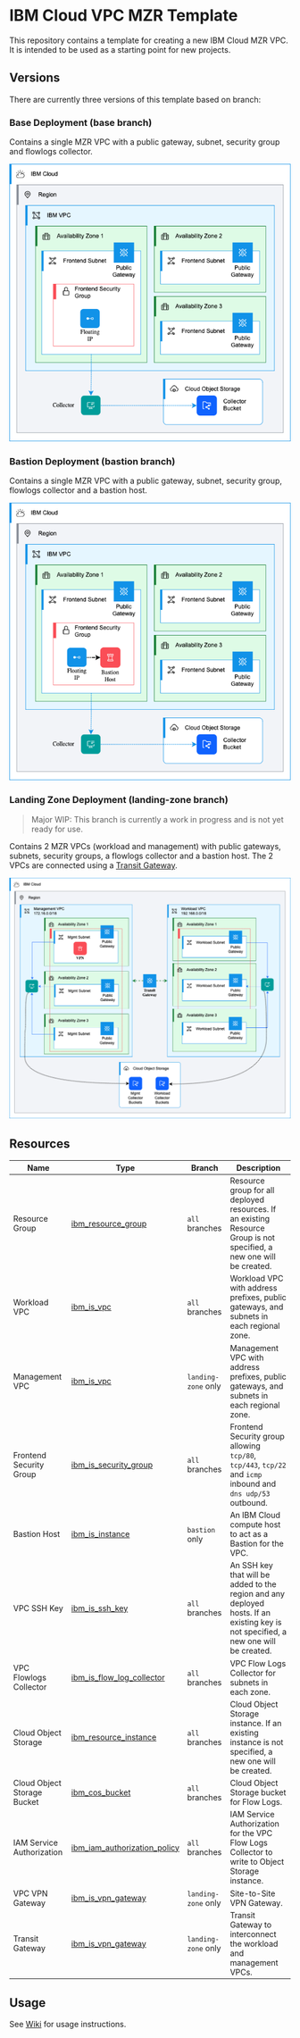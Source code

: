 # IBM Cloud VPC MZR Template

This repository contains a template for creating a new IBM Cloud MZR VPC. It is intended to be used as a starting point for new projects.

<!-- ![Diagram of deployment](./ibmcloud-mzr-template-base.png) -->

## Versions

There are currently three versions of this template based on branch:

### Base Deployment (base branch) 

Contains a single MZR VPC with a public gateway, subnet, security group and flowlogs collector.

![base](./ibmcloud-mzr-template-base.png)

### Bastion Deployment (bastion branch)

Contains a single MZR VPC with a public gateway, subnet, security group, flowlogs collector and a bastion host.

![bastion](./ibmcloud-mzr-template-bastion.png)

### Landing Zone Deployment (landing-zone branch)

> Major WIP: This branch is currently a work in progress and is not yet ready for use.

Contains 2 MZR VPCs (workload and management) with public gateways, subnets, security groups, a flowlogs collector and a bastion host. The 2 VPCs are connected using a [Transit Gateway](https://cloud.ibm.com/docs/transit-gateway?topic=transit-gateway-about).

![landing-zone](./ibmcloud-mzr-template-landing-zone.png)

## Resources

| Name | Type | Branch | Description |
|------|------|------|------|
| Resource Group | [ibm_resource_group](https://registry.terraform.io/providers/IBM-Cloud/ibm/latestdocs/resources/resource_group) | `all` branches | Resource group for all deployed resources. If an existing Resource Group is not specified, a new one will be created. |
| Workload VPC | [ibm_is_vpc](https://registry.terraform.io/providers/IBM-Cloud/ibm/latest/docs/resources/is_vpc) | `all` branches | Workload VPC with address prefixes, public gateways, and subnets in each regional zone. |
| Management VPC | [ibm_is_vpc](https://registry.terraform.io/providers/IBM-Cloud/ibm/latest/docs/resources/is_vpc) | `landing-zone` only | Management VPC with address prefixes, public gateways, and subnets in each regional zone. |
| Frontend Security Group | [ibm_is_security_group](https://registry.terraform.io/providers/IBM-Cloud/ibm/latest/docs/resources/is_security_group) | `all` branches | Frontend Security group allowing `tcp/80`, `tcp/443`, `tcp/22` and `icmp` inbound and `dns udp/53` outbound. |
| Bastion Host | [ibm_is_instance](https://registry.terraform.io/providers/IBM-Cloud/ibm/latest/docs/resources/is_instance) | `bastion` only | An IBM Cloud compute host to act as a Bastion for the VPC. |
| VPC SSH Key | [ibm_is_ssh_key](https://registry.terraform.io/providers/IBM-Cloud/ibm/latest/docs/resources/is_ssh_key) | `all` branches | An SSH key that will be added to the region and any deployed hosts. If an existing key is not specified, a new one will be created. |
| VPC Flowlogs Collector | [ibm_is_flow_log_collector](https://registry.terraform.io/providers/IBM-Cloud/ibm/latest/docs/resources/is_flow_log_collector) | `all` branches | VPC Flow Logs Collector for subnets in each zone. |
| Cloud Object Storage  | [ibm_resource_instance](https://registry.terraform.io/providers/IBM-Cloud/ibm/latest/docs/resources/resource_instance) | `all` branches | Cloud Object Storage instance. If an existing instance is not specified, a new one will be created. |
| Cloud Object Storage Bucket  | [ibm_cos_bucket](https://registry.terraform.io/providers/IBM-Cloud/ibm/latest/docs/resources/cos_bucket) | `all` branches | Cloud Object Storage bucket for Flow Logs. |
| IAM Service Authorization | [ibm_iam_authorization_policy](https://registry.terraform.io/providers/IBM-Cloud/ibm/latest/docs/resources/iam_authorization_policy) | `all` branches | IAM Service Authorization for the VPC Flow Logs Collector to write to Object Storage instance. |
| VPC VPN Gateway | [ibm_is_vpn_gateway](https://registry.terraform.io/providers/IBM-Cloud/ibm/latest/docs/resources/is_vpn_gateway) | `landing-zone` only | Site-to-Site VPN Gateway. |
| Transit Gateway | [ibm_is_vpn_gateway](https://registry.terraform.io/providers/IBM-Cloud/ibm/latest/docs/resources/is_vpn_gateway) | `landing-zone` only | Transit Gateway to interconnect the workload and management VPCs. |

## Usage

See [Wiki](https://github.com/cloud-design-dev/ibmcloud-mzr-vpc-template/wiki) for usage instructions.
